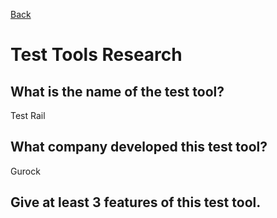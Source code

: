 [Back](portfolio.md)

# Test Tools Research

## What is the name of the test tool?

Test Rail

## What company developed this test tool?

Gurock

## Give at least 3 features of this test tool.

